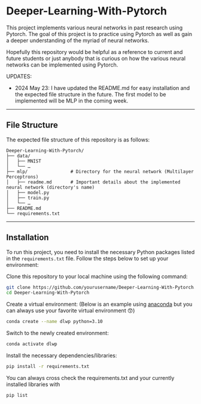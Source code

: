 # Deeper-Learning-With-Pytorch
This project implements various neural networks in past research using Pytorch. The goal of this project is to practice using Pytorch as well as gain a deeper understanding of the myriad of neural networks.

Hopefully this repository would be helpful as a reference to current and future students or just anybody that is curious on how the various neural networks can be implemented using Pytorch.

UPDATES:
- 2024 May 23: I have updated the README.md for easy installation and the expected file structure in the future. The first model to be implemented will be MLP in the coming week.

---

## File Structure
The expected file structure of this repository is as follows:
```
Deeper-Learning-With-Pytorch/
├── data/
│   ├── MNIST
│   └── …
├── mlp/                # Directory for the neural network (Multilayer Perceptrons)
│   ├── readme.md       # Important details about the implemented neural network (directory's name)
│   ├── model.py
│   ├── train.py
│   └── …
├── README.md
└── requirements.txt
```

---

## Installation
To run this project, you need to install the necessary Python packages listed in the `requirements.txt` file. Follow the steps below to set up your environment:

Clone this repository to your local machine using the following command:

```sh
git clone https://github.com/yourusername/Deeper-Learning-With-Pytorch.git
cd Deeper-Learning-With-Pytorch
```

Create a virtual environment:
(Below is an example using [anaconda](https://docs.anaconda.com/free/anaconda/install/index.html) but you can always use your favorite virtual environment 😙)

```sh
conda create --name dlwp python=3.10
```

Switch to the newly created environment:
```sh
conda activate dlwp
```

Install the necessary dependencies/libraries:
```sh
pip install -r requirements.txt
```

You can always cross check the requirements.txt and your currently installed libraries with
```sh
pip list
```
